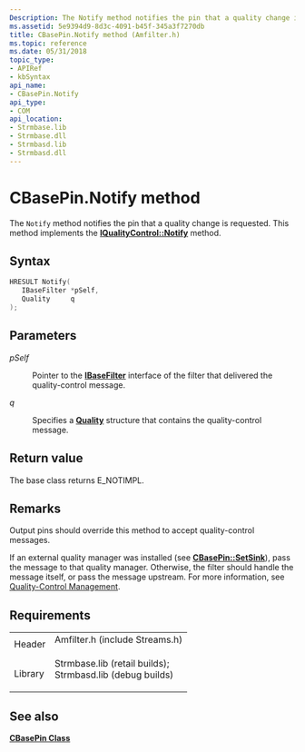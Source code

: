 ```yaml
---
Description: The Notify method notifies the pin that a quality change is requested. This method implements the IQualityControl::Notify method.
ms.assetid: 5e9394d9-8d3c-4091-b45f-345a3f7270db
title: CBasePin.Notify method (Amfilter.h)
ms.topic: reference
ms.date: 05/31/2018
topic_type: 
- APIRef
- kbSyntax
api_name: 
- CBasePin.Notify
api_type: 
- COM
api_location: 
- Strmbase.lib
- Strmbase.dll
- Strmbasd.lib
- Strmbasd.dll
---
```


# CBasePin.Notify method

The `Notify` method notifies the pin that a quality change is requested. This method implements the [**IQualityControl::Notify**](/windows/desktop/api/Strmif/nf-strmif-iqualitycontrol-notify) method.

## Syntax


```C++
HRESULT Notify(
   IBaseFilter *pSelf,
   Quality     q
);
```



## Parameters

<dl> <dt>

*pSelf* 
</dt> <dd>

Pointer to the [**IBaseFilter**](/windows/desktop/api/Strmif/nn-strmif-ibasefilter) interface of the filter that delivered the quality-control message.

</dd> <dt>

*q* 
</dt> <dd>

Specifies a [**Quality**](/windows/win32/api/strmif/ns-strmif-quality) structure that contains the quality-control message.

</dd> </dl>

## Return value

The base class returns E\_NOTIMPL.

## Remarks

Output pins should override this method to accept quality-control messages.

If an external quality manager was installed (see [**CBasePin::SetSink**](cbasepin-setsink.md)), pass the message to that quality manager. Otherwise, the filter should handle the message itself, or pass the message upstream. For more information, see [Quality-Control Management](quality-control-management.md).

## Requirements



|                    |                                                                                                                                                                                            |
|--------------------|--------------------------------------------------------------------------------------------------------------------------------------------------------------------------------------------|
| Header<br/>  | <dl> <dt>Amfilter.h (include Streams.h)</dt> </dl>                                                                                  |
| Library<br/> | <dl> <dt>Strmbase.lib (retail builds); </dt> <dt>Strmbasd.lib (debug builds)</dt> </dl> |



## See also

<dl> <dt>

[**CBasePin Class**](cbasepin.md)
</dt> </dl>

 

 





